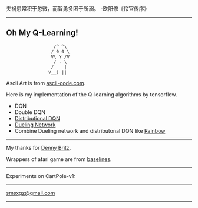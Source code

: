 夫祸患常积于忽微，而智勇多困于所溺。
-欧阳修《伶官传序》

----
Oh My Q-Learning!
----
                      /^ ^\
                     / 0 0 \
                     V\ Y /V
                      / - \
                     /    |
                    V__) ||

Ascii Art is from [ascii-code.com](https://www.ascii-code.com/ascii-art/animals/dogs.php).


Here is my implementation of the Q-learning algorithms by tensorflow.
* DQN
* Double DQN
* [Distributional DQN](https://arxiv.org/abs/1707.06887)
* [Dueling Network](https://arxiv.org/pdf/151-[]06581)
* Combine Dueling network and distributonal DQN like [Rainbow](https://arxiv.org/pdf/1710.02298)

----
My thanks for [Denny Britz](https://github.com/dennybritz/reinforcement-learning).

Wrappers of atari game are from [baselines](https://github.com/openai/baselines/blob/master/baselines/common/atari_wrappers.py).

----
Experiments on CartPole-v1:


----
smsxgz@gmail.com

----
